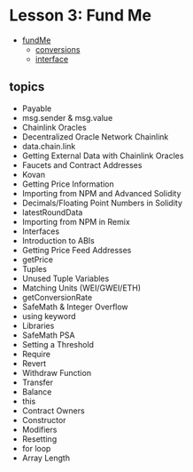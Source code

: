 # Lesson 3: Fund Me 

* [fundMe](./fundMe.md)
    * [conversions](conversions.md)
    * [interface](interface.md)

## topics


* Payable
* msg.sender & msg.value
* Chainlink Oracles
* Decentralized Oracle Network Chainlink
* data.chain.link
* Getting External Data with Chainlink Oracles
* Faucets and Contract Addresses
* Kovan
* Getting Price Information
* Importing from NPM and Advanced Solidity
* Decimals/Floating Point Numbers in Solidity
* latestRoundData
* Importing from NPM in Remix
* Interfaces
* Introduction to ABIs
* Getting Price Feed Addresses
* getPrice
* Tuples
* Unused Tuple Variables
* Matching Units (WEI/GWEI/ETH)
* getConversionRate
* SafeMath & Integer Overflow
* using keyword
* Libraries
* SafeMath PSA
* Setting a Threshold
* Require
* Revert
* Withdraw Function
* Transfer
* Balance
* this
* Contract Owners
* Constructor
* Modifiers
* Resetting
* for loop
* Array Length